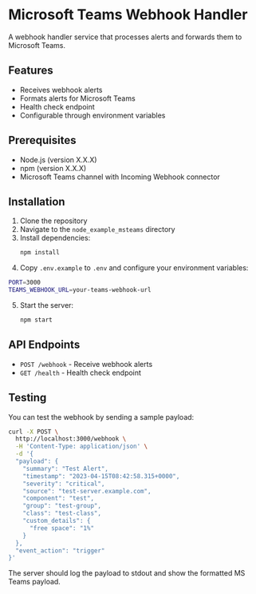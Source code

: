 # Microsoft Teams Webhook Handler

A webhook handler service that processes alerts and forwards them to Microsoft Teams.

## Features

- Receives webhook alerts
- Formats alerts for Microsoft Teams
- Health check endpoint
- Configurable through environment variables

## Prerequisites

- Node.js (version X.X.X)
- npm (version X.X.X)
- Microsoft Teams channel with Incoming Webhook connector

## Installation

1. Clone the repository
2. Navigate to the `node_example_msteams` directory
3. Install dependencies:
   ```bash
   npm install
   ```
4. Copy `.env.example` to `.env` and configure your environment variables:
```bash
PORT=3000
TEAMS_WEBHOOK_URL=your-teams-webhook-url
```
5. Start the server:
   ```bash
   npm start
   ```

## API Endpoints

- `POST /webhook` - Receive webhook alerts
- `GET /health` - Health check endpoint

## Testing
You can test the webhook by sending a sample payload:
```bash
curl -X POST \
  http://localhost:3000/webhook \
  -H 'Content-Type: application/json' \
  -d '{
  "payload": {
    "summary": "Test Alert",
    "timestamp": "2023-04-15T08:42:58.315+0000",
    "severity": "critical",
    "source": "test-server.example.com",
    "component": "test",
    "group": "test-group",
    "class": "test-class",
    "custom_details": {
      "free space": "1%"
    }
  },
  "event_action": "trigger"
}'
```
The server should log the payload to stdout and show the formatted MS Teams payload.
